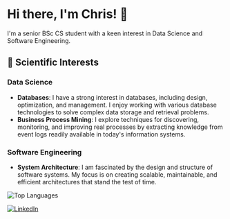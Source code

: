 # Hi there, I'm Chris! 👋

I'm a senior BSc CS student with a keen interest in Data Science and Software Engineering.

## 🔬 Scientific Interests

### Data Science
- **Databases**: I have a strong interest in databases, including design, optimization, and management. I enjoy working with various database technologies to solve complex data storage and retrieval problems.
- **Business Process Mining**: I explore techniques for discovering, monitoring, and improving real processes by extracting knowledge from event logs readily available in today's information systems.

### Software Engineering
- **System Architecture**: I am fascinated by the design and structure of software systems. My focus is on creating scalable, maintainable, and efficient architectures that stand the test of time.

![Top Languages](https://github-readme-stats.vercel.app/api/top-langs/?username=balaktsisc&layout=compact&theme=radical)

[![LinkedIn](https://img.shields.io/badge/LinkedIn-0077B5?style=flat&logo=linkedin&logoColor=white)](https://www.linkedin.com/in/christos-balaktsis)
